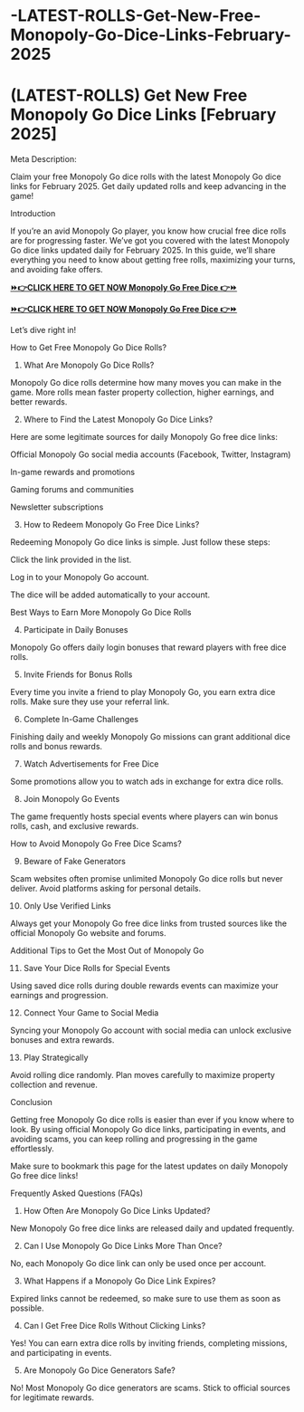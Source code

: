 # -LATEST-ROLLS-Get-New-Free-Monopoly-Go-Dice-Links-February-2025
# (LATEST-ROLLS) Get New Free Monopoly Go Dice Links [February 2025]

Meta Description:

Claim your free Monopoly Go dice rolls with the latest Monopoly Go dice links for February 2025. Get daily updated rolls and keep advancing in the game!

Introduction

If you’re an avid Monopoly Go player, you know how crucial free dice rolls are for progressing faster. We’ve got you covered with the latest Monopoly Go dice links updated daily for February 2025. In this guide, we’ll share everything you need to know about getting free rolls, maximizing your turns, and avoiding fake offers.

**[⏩👉CLICK HERE TO GET NOW Monopoly Go Free Dice 👉⏩](https://jahanhubspot.com/monopoly/)**

**[⏩👉CLICK HERE TO GET NOW Monopoly Go Free Dice 👉⏩](https://jahanhubspot.com/monopoly/)**

Let’s dive right in!

How to Get Free Monopoly Go Dice Rolls?

1. What Are Monopoly Go Dice Rolls?

Monopoly Go dice rolls determine how many moves you can make in the game. More rolls mean faster property collection, higher earnings, and better rewards.

2. Where to Find the Latest Monopoly Go Dice Links?

Here are some legitimate sources for daily Monopoly Go free dice links:

Official Monopoly Go social media accounts (Facebook, Twitter, Instagram)

In-game rewards and promotions

Gaming forums and communities

Newsletter subscriptions

3. How to Redeem Monopoly Go Free Dice Links?

Redeeming Monopoly Go dice links is simple. Just follow these steps:

Click the link provided in the list.

Log in to your Monopoly Go account.

The dice will be added automatically to your account.

Best Ways to Earn More Monopoly Go Dice Rolls

4. Participate in Daily Bonuses

Monopoly Go offers daily login bonuses that reward players with free dice rolls.

5. Invite Friends for Bonus Rolls

Every time you invite a friend to play Monopoly Go, you earn extra dice rolls. Make sure they use your referral link.

6. Complete In-Game Challenges

Finishing daily and weekly Monopoly Go missions can grant additional dice rolls and bonus rewards.

7. Watch Advertisements for Free Dice

Some promotions allow you to watch ads in exchange for extra dice rolls.

8. Join Monopoly Go Events

The game frequently hosts special events where players can win bonus rolls, cash, and exclusive rewards.

How to Avoid Monopoly Go Free Dice Scams?

9. Beware of Fake Generators

Scam websites often promise unlimited Monopoly Go dice rolls but never deliver. Avoid platforms asking for personal details.

10. Only Use Verified Links

Always get your Monopoly Go free dice links from trusted sources like the official Monopoly Go website and forums.

Additional Tips to Get the Most Out of Monopoly Go

11. Save Your Dice Rolls for Special Events

Using saved dice rolls during double rewards events can maximize your earnings and progression.

12. Connect Your Game to Social Media

Syncing your Monopoly Go account with social media can unlock exclusive bonuses and extra rewards.

13. Play Strategically

Avoid rolling dice randomly. Plan moves carefully to maximize property collection and revenue.

Conclusion

Getting free Monopoly Go dice rolls is easier than ever if you know where to look. By using official Monopoly Go dice links, participating in events, and avoiding scams, you can keep rolling and progressing in the game effortlessly.

Make sure to bookmark this page for the latest updates on daily Monopoly Go free dice links!

Frequently Asked Questions (FAQs)

1. How Often Are Monopoly Go Dice Links Updated?

New Monopoly Go free dice links are released daily and updated frequently.

2. Can I Use Monopoly Go Dice Links More Than Once?

No, each Monopoly Go dice link can only be used once per account.

3. What Happens if a Monopoly Go Dice Link Expires?

Expired links cannot be redeemed, so make sure to use them as soon as possible.

4. Can I Get Free Dice Rolls Without Clicking Links?

Yes! You can earn extra dice rolls by inviting friends, completing missions, and participating in events.

5. Are Monopoly Go Dice Generators Safe?

No! Most Monopoly Go dice generators are scams. Stick to official sources for legitimate rewards.
